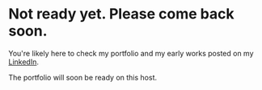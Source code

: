 
<html>
<head>
<title>Clarence's Portfolio website</title>
</head>
<body>

<h1>Not ready yet. Please come back soon.</h1>
<p>You're likely here to check my portfolio and my early works posted on my <a href='https://www.linkedin.com/in/clarence-hann-a44225158/' target='_blank'>LinkedIn</a>.</p>
<p>The portfolio will soon be ready on this host.</p>

</body>
</html> 
